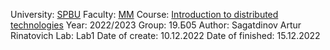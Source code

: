 University: [SPBU](https://spbu.ru/)
Faculty: [MM](https://math.spbu.ru/rus/)
Course: [Introduction to distributed technologies](https://github.com/itmo-ict-faculty/introduction-to-distributed-technologies)
Year: 2022/2023
Group: 19.Б05
Author: Sagatdinov Artur Rinatovich
Lab: Lab1
Date of create: 10.12.2022
Date of finished: 15.12.2022